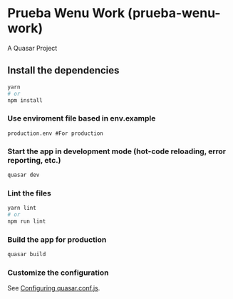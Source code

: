 # Prueba Wenu Work (prueba-wenu-work)

A Quasar Project

## Install the dependencies
```bash
yarn
# or
npm install
```

### Use enviroment file based in env.example
```development.env #For development 
production.env #For production
```

### Start the app in development mode (hot-code reloading, error reporting, etc.)
```bash
quasar dev
```


### Lint the files
```bash
yarn lint
# or
npm run lint
```

### Build the app for production
```bash
quasar build
```

### Customize the configuration
See [Configuring quasar.conf.js](https://v1.quasar.dev/quasar-cli/quasar-conf-js).
